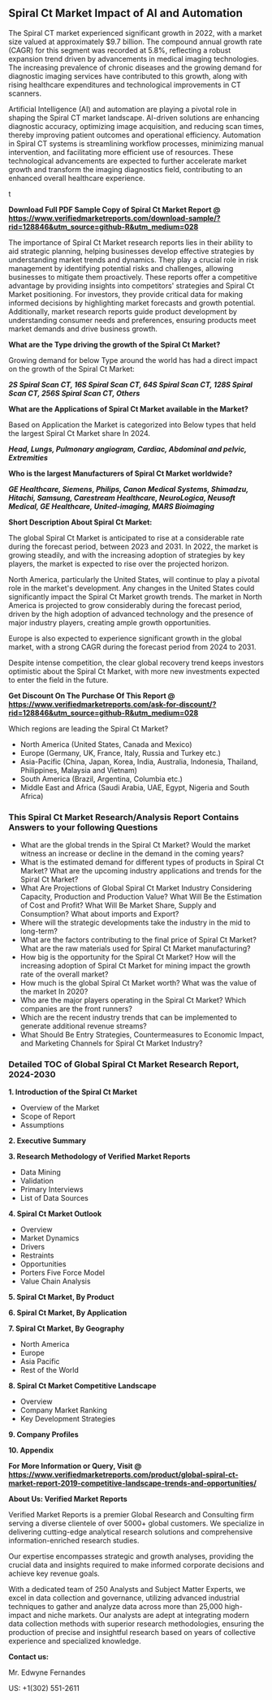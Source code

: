 <h2>Spiral Ct Market Impact of AI and Automation</h2><p>The Spiral CT market experienced significant growth in 2022, with a market size valued at approximately $9.7 billion. The compound annual growth rate (CAGR) for this segment was recorded at 5.8%, reflecting a robust expansion trend driven by advancements in medical imaging technologies. The increasing prevalence of chronic diseases and the growing demand for diagnostic imaging services have contributed to this growth, along with rising healthcare expenditures and technological improvements in CT scanners.</p><p>Artificial Intelligence (AI) and automation are playing a pivotal role in shaping the Spiral CT market landscape. AI-driven solutions are enhancing diagnostic accuracy, optimizing image acquisition, and reducing scan times, thereby improving patient outcomes and operational efficiency. Automation in Spiral CT systems is streamlining workflow processes, minimizing manual intervention, and facilitating more efficient use of resources. These technological advancements are expected to further accelerate market growth and transform the imaging diagnostics field, contributing to an enhanced overall healthcare experience.</p>t</p><p id="" class=""><strong>Download Full PDF Sample Copy of Spiral Ct Market Report @ <a href="https://www.verifiedmarketreports.com/download-sample/?rid=128846&utm_source=github-R&utm_medium=028" target="_blank">https://www.verifiedmarketreports.com/download-sample/?rid=128846&utm_source=github-R&utm_medium=028</a></strong></p><p>The importance of&nbsp;Spiral Ct Market research reports lies in their ability to aid strategic planning, helping businesses develop effective strategies by understanding market trends and dynamics. They play a crucial role in risk management by identifying potential risks and challenges, allowing businesses to mitigate them proactively. These reports offer a competitive advantage by providing insights into competitors' strategies and Spiral Ct Market positioning. For investors, they provide critical data for making informed decisions by highlighting market forecasts and growth potential. Additionally, market research reports guide product development by understanding consumer needs and preferences, ensuring products meet market demands and drive business growth.</p><p><strong>What are the&nbsp;Type driving the growth of the Spiral Ct Market?</strong></p><p id="" class="">Growing demand for below Type around the world has had a direct impact on the growth of the Spiral Ct Market:</p><em><strong>2S Spiral Scan CT, 16S Spiral Scan CT, 64S Spiral Scan CT, 128S Spiral Scan CT, 256S Spiral Scan CT, Others</strong></em></p><strong>What are the&nbsp;Applications&nbsp;of Spiral Ct Market available in the Market?</strong></p><p id="" class="">Based on Application the Market is categorized into Below types that held the largest Spiral Ct Market share In 2024.</p><em><strong>Head, Lungs, Pulmonary angiogram, Cardiac, Abdominal and pelvic, Extremities</strong></em></p><strong>Who is the largest Manufacturers of Spiral Ct Market worldwide?</strong></p><p><em><strong>GE Healthcare, Siemens, Philips, Canon Medical Systems, Shimadzu, Hitachi, Samsung, Carestream Healthcare, NeuroLogica, Neusoft Medical, GE Healthcare, United-imaging, MARS Bioimaging</strong></em></p><p id="" class=""><strong>Short Description About Spiral Ct Market:</strong></p><p>The global Spiral Ct Market is anticipated to rise at a considerable rate during the forecast period, between 2023 and 2031. In 2022, the market is growing steadily, and with the increasing adoption of strategies by key players, the market is expected to rise over the projected horizon.</p><p>North America, particularly the United States, will continue to play a pivotal role in the market's development. Any changes in the United States could significantly impact the Spiral Ct Market growth trends. The market in North America is projected to grow considerably during the forecast period, driven by the high adoption of advanced technology and the presence of major industry players, creating ample growth opportunities.</p><p>Europe is also expected to experience significant growth in the global market, with a strong CAGR during the forecast period from 2024 to 2031.</p><p>Despite intense competition, the clear global recovery trend keeps investors optimistic about the Spiral Ct Market, with more new investments expected to enter the field in the future.</p><p id="" class=""><strong>Get Discount On The Purchase Of This Report @ <a href="https://www.verifiedmarketreports.com/ask-for-discount/?rid=128846&utm_source=github-R&utm_medium=028" target="_blank">https://www.verifiedmarketreports.com/ask-for-discount/?rid=128846&utm_source=github-R&utm_medium=028</a></strong></p>Which regions are leading the Spiral Ct Market?</p><ul><li>North America (United States, Canada and Mexico)</li><li>Europe (Germany, UK, France, Italy, Russia and Turkey etc.)</li><li>Asia-Pacific (China, Japan, Korea, India, Australia, Indonesia, Thailand, Philippines, Malaysia and Vietnam)</li><li>South America (Brazil, Argentina, Columbia etc.)</li><li>Middle East and Africa (Saudi Arabia, UAE, Egypt, Nigeria and South Africa)</li></ul><h3 id="" class="">This Spiral Ct Market Research/Analysis Report Contains Answers to your following Questions</h3><ul><li>What are the global trends in the Spiral Ct Market? Would the market witness an increase or decline in the demand in the coming years?</li><li>What is the estimated demand for different types of products in Spiral Ct Market? What are the upcoming industry applications and trends for the Spiral Ct Market?</li><li>What Are Projections of Global Spiral Ct Market Industry Considering Capacity, Production and Production Value? What Will Be the Estimation of Cost and Profit? What Will Be Market Share, Supply and Consumption? What about imports and Export?</li><li>Where will the strategic developments take the industry in the mid to long-term?</li><li>What are the factors contributing to the final price of Spiral Ct Market? What are the raw materials used for Spiral Ct Market manufacturing?</li><li>How big is the opportunity for the Spiral Ct Market? How will the increasing adoption of Spiral Ct Market for mining impact the growth rate of the overall market?</li><li>How much is the global Spiral Ct Market worth? What was the value of the market In 2020?</li><li>Who are the major players operating in the Spiral Ct Market? Which companies are the front runners?</li><li>Which are the recent industry trends that can be implemented to generate additional revenue streams?</li><li>What Should Be Entry Strategies, Countermeasures to Economic Impact, and Marketing Channels for Spiral Ct Market Industry?</li></ul><h3 id="" class="">Detailed TOC of Global Spiral Ct Market Research Report, 2024-2030</h3><p id="" class=""><strong>1. Introduction of the Spiral Ct Market</strong></p><ul><li>Overview of the Market</li><li>Scope of Report</li><li>Assumptions</li></ul><p id="" class=""><strong>2. Executive Summary</strong></p><p id="" class=""><strong>3. Research Methodology of Verified Market Reports</strong></p><ul><li>Data Mining</li><li>Validation</li><li>Primary Interviews</li><li>List of Data Sources</li></ul><p id="" class=""><strong>4. Spiral Ct Market Outlook</strong></p><ul><li>Overview</li><li>Market Dynamics</li><li>Drivers</li><li>Restraints</li><li>Opportunities</li><li>Porters Five Force Model</li><li>Value Chain Analysis</li></ul><p id="" class=""><strong>5. Spiral Ct Market, By Product</strong></p><p id="" class=""><strong>6. Spiral Ct Market, By Application</strong></p><p id="" class=""><strong>7. Spiral Ct Market, By Geography</strong></p><ul><li>North America</li><li>Europe</li><li>Asia Pacific</li><li>Rest of the World</li></ul><p id="" class=""><strong>8. Spiral Ct Market Competitive Landscape</strong></p><ul><li>Overview</li><li>Company Market Ranking</li><li>Key Development Strategies</li></ul><p id="" class=""><strong>9. Company Profiles</strong></p><p id="" class=""><strong>10. Appendix</strong></p><p id="" class=""><strong>For More Information or Query, Visit @ <a href="https://www.verifiedmarketreports.com/product/global-spiral-ct-market-report-2019-competitive-landscape-trends-and-opportunities/" target="_blank">https://www.verifiedmarketreports.com/product/global-spiral-ct-market-report-2019-competitive-landscape-trends-and-opportunities/</a></strong></p><p id="" class=""><strong>About Us: Verified Market Reports</strong></p><p id="" class="">Verified Market Reports is a premier Global Research and Consulting firm serving a diverse clientele of over 5000+ global customers. We specialize in delivering cutting-edge analytical research solutions and comprehensive information-enriched research studies.</p><p id="" class="">Our expertise encompasses strategic and growth analyses, providing the crucial data and insights required to make informed corporate decisions and achieve key revenue goals.</p><p id="" class="">With a dedicated team of 250 Analysts and Subject Matter Experts, we excel in data collection and governance, utilizing advanced industrial techniques to gather and analyze data across more than 25,000 high-impact and niche markets. Our analysts are adept at integrating modern data collection methods with superior research methodologies, ensuring the production of precise and insightful research based on years of collective experience and specialized knowledge.</p><p id="" class=""><strong>Contact us:</strong></p><p id="" class="">Mr. Edwyne Fernandes</p><p id="" class="">US: +1(302) 551-2611</p>